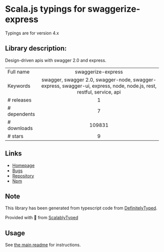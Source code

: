 
# Scala.js typings for swaggerize-express

Typings are for version 4.x

## Library description:
Design-driven apis with swagger 2.0 and express.

|                    |                 |
| ------------------ | :-------------: |
| Full name          | swaggerize-express |
| Keywords           | swagger, swagger 2.0, swagger-node, swagger-express, swagger-ui, express, node, node.js, rest, restful, service, api |
| # releases         | 1 |
| # dependents       | 7 |
| # downloads        | 109831 |
| # stars            | 9 |

## Links
- [Homepage](https://github.com/krakenjs/swaggerize-express#readme)
- [Bugs](http://github.com/krakenjs/swaggerize-express/issues)
- [Repository](https://github.com/krakenjs/swaggerize-express)
- [Npm](https://www.npmjs.com/package/swaggerize-express)
    


## Note
This library has been generated from typescript code from [DefinitelyTyped](https://definitelytyped.org).

Provided with :purple_heart: from [ScalablyTyped](https://github.com/oyvindberg/ScalablyTyped)

## Usage
See [the main readme](../../readme.md) for instructions.


